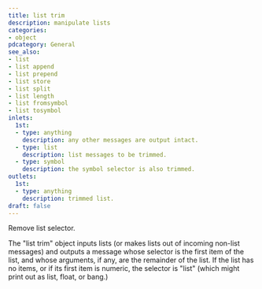 ```yaml
---
title: list trim
description: manipulate lists
categories:
- object
pdcategory: General
see_also:
- list
- list append
- list prepend
- list store
- list split
- list length
- list fromsymbol
- list tosymbol
inlets:
  1st:
  - type: anything
    description: any other messages are output intact.
  - type: list
    description: list messages to be trimmed.
  - type: symbol
    description: the symbol selector is also trimmed.
outlets:
  1st:
  - type: anything
    description: trimmed list.
draft: false
---
```

Remove list selector.

The "list trim" object inputs lists (or makes lists out of incoming non-list messages) and outputs a message whose selector is the first item of the list, and whose arguments, if any, are the remainder of the list. If the list has no items, or if its first item is numeric, the selector is "list" (which might print out as list, float, or bang.)
